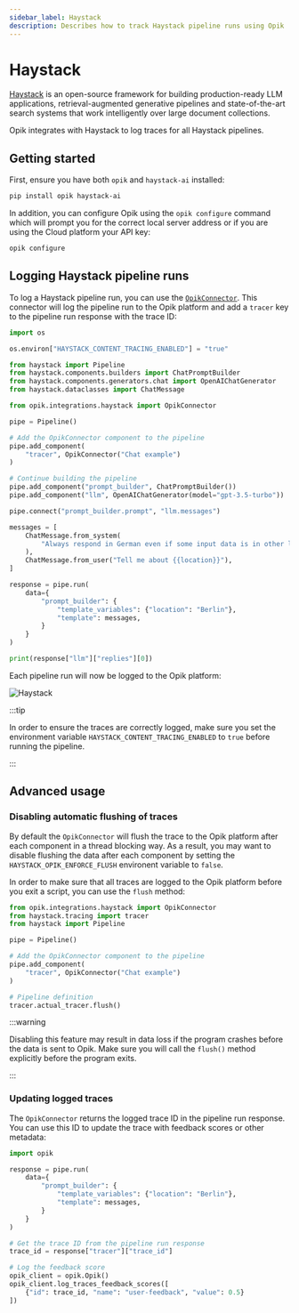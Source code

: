 ```yaml
---
sidebar_label: Haystack
description: Describes how to track Haystack pipeline runs using Opik
---
```


# Haystack

[Haystack](https://docs.haystack.deepset.ai/docs/intro) is an open-source framework for building production-ready LLM applications, retrieval-augmented generative pipelines and state-of-the-art search systems that work intelligently over large document collections.

Opik integrates with Haystack to log traces for all Haystack pipelines.

## Getting started

First, ensure you have both `opik` and `haystack-ai` installed:

```bash
pip install opik haystack-ai
```

In addition, you can configure Opik using the `opik configure` command which will prompt you for the correct local server address or if you are using the Cloud platform your API key:

```bash pytest_codeblocks_skip=true
opik configure
```

## Logging Haystack pipeline runs

To log a Haystack pipeline run, you can use the [`OpikConnector`](https://www.comet.com/docs/opik/python-sdk-reference/integrations/haystack/OpikConnector.html). This connector will log the pipeline run to the Opik platform and add a `tracer` key to the pipeline run response with the trace ID:

```python
import os

os.environ["HAYSTACK_CONTENT_TRACING_ENABLED"] = "true"

from haystack import Pipeline
from haystack.components.builders import ChatPromptBuilder
from haystack.components.generators.chat import OpenAIChatGenerator
from haystack.dataclasses import ChatMessage

from opik.integrations.haystack import OpikConnector

pipe = Pipeline()

# Add the OpikConnector component to the pipeline
pipe.add_component(
    "tracer", OpikConnector("Chat example")
)

# Continue building the pipeline
pipe.add_component("prompt_builder", ChatPromptBuilder())
pipe.add_component("llm", OpenAIChatGenerator(model="gpt-3.5-turbo"))

pipe.connect("prompt_builder.prompt", "llm.messages")

messages = [
    ChatMessage.from_system(
        "Always respond in German even if some input data is in other languages."
    ),
    ChatMessage.from_user("Tell me about {{location}}"),
]

response = pipe.run(
    data={
        "prompt_builder": {
            "template_variables": {"location": "Berlin"},
            "template": messages,
        }
    }
)

print(response["llm"]["replies"][0])
```

Each pipeline run will now be logged to the Opik platform:

![Haystack](/img/cookbook/haystack_trace_cookbook.png)

:::tip

In order to ensure the traces are correctly logged, make sure you set the environment variable `HAYSTACK_CONTENT_TRACING_ENABLED` to `true` before running the pipeline.

:::

## Advanced usage

### Disabling automatic flushing of traces

By default the `OpikConnector` will flush the trace to the Opik platform after each component in a thread blocking way. As a result, you may want to disable flushing the data after each component by setting the `HAYSTACK_OPIK_ENFORCE_FLUSH` environent variable to `false`.

In order to make sure that all traces are logged to the Opik platform before you exit a script, you can use the `flush` method:

```python
from opik.integrations.haystack import OpikConnector
from haystack.tracing import tracer
from haystack import Pipeline

pipe = Pipeline()

# Add the OpikConnector component to the pipeline
pipe.add_component(
    "tracer", OpikConnector("Chat example")
)

# Pipeline definition
tracer.actual_tracer.flush()
```

:::warning

Disabling this feature may result in data loss if the program crashes before the data is sent to Opik. Make sure you will call the `flush()` method explicitly before the program exits.

:::

### Updating logged traces

The `OpikConnector` returns the logged trace ID in the pipeline run response. You can use this ID to update the trace with feedback scores or other metadata:

```python pytest_codeblocks_skip=true
import opik

response = pipe.run(
    data={
        "prompt_builder": {
            "template_variables": {"location": "Berlin"},
            "template": messages,
        }
    }
)

# Get the trace ID from the pipeline run response
trace_id = response["tracer"]["trace_id"]

# Log the feedback score
opik_client = opik.Opik()
opik_client.log_traces_feedback_scores([
    {"id": trace_id, "name": "user-feedback", "value": 0.5}
])
```
